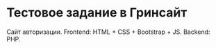 # Тестовое задание в Гринсайт

Сайт авторизации. Frontend: HTML + CSS + Bootstrap + JS. Backend: PHP.
